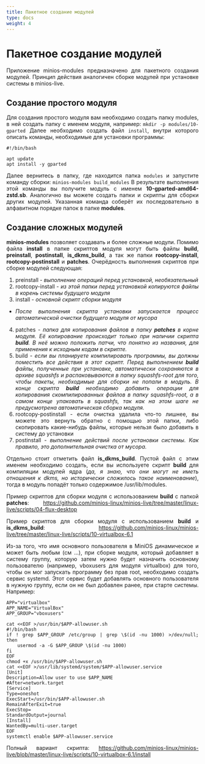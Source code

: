 ```yaml
---
title: Пакетное создание модулей
type: docs
weight: 4
---
```


# Пакетное создание модулей

<div style="text-align: justify">
Приложение minios-modules предназначено для пакетного создания модулей. Принцип действия аналогичен сборке модулей при установке системы в minios-live.
<!--more-->

## Создание простого модуля

Для создания простого модуля вам необходимо создать папку modules, в ней создать папку с именем модуля, например:
`mkdir -p modules/10-gparted`
Далее необходимо создать файл `install`, внутри которого описать команды, необходимые для установки программы:
```
#!/bin/bash

apt update
apt install -y gparted

```
Далее вернитесь в папку, где находится папка `modules` и запустите команду сборки:
`minios-modules build_modules`
В результате выполнения этой команды вы получите модуль с именем **10-gparted-amd64-zstd.sb**. Аналогично вы можете создать папки и скрипты для сборки других модулей. Указанная команда соберёт их последовательно в алфавитном порядке папок в папке <strong>modules</strong>.

## Создание сложных модулей

**minios-modules** позволяет создавать и более сложные модули. Помимо файла **install** в папке скриптов модуля могут быть файлы **build**, **preinstall**, **postinstall**, **is\_dkms\_build**, а так же папки **rootcopy-install**, **rootcopy-postinstall** и **patches**. Очерёдность выполнения скриптов при сборке модулей следующая:
1. preinstall - *выполнение операций перед установкой, необязательный*
2. rootcopy-install - *из этой папки перед установкой копируются файлы в корень системы будущего модуля*
3. install - *основной скрипт сборки модуля*
* *После выполнения скрипта установки запускается процесс автоматической очистки будущего модуля от мусора*
4. patches - <em>папка для копирования файлов в папку **patches** в корне модуля. Её копирование происходит только при наличии скрипта <strong>build</strong>. В неё можно положить патчи, что понятно из названия, для применения к исходным кодам в скрипте.</em>
5. build - <em>если вы планируете компилировать программы, вы должны поместить все действия в этот скрипт. Перед выполнением **build** файлы, полученные при установке, автоматически сохраняются в архиве squashfs и распаковываются в папку squashfs-root для того, чтобы пакеты, необходимые для сборки не попали в модуль. В конце скрипта **build** необходимо добавить операции для копирования скомпилированных файлов в папку squashfs-root, а в самом конце упаковать в squashfs, так как на этом шаге не предусмотрена автоматическая сборка модуля.</em>
6. rootcopy-postinstall - если очистка удалила что-то лишнее, вы можете это вернуть обратно с помощью этой папки, либо скопировать какие-нибудь файлы, которые нельзя было добавить в систему до установки
7. postinstall - *выполнение действий после установки системы. Как правило, это дополнительная очистка от мусора.*

Отдельно стоит отметить файл <strong>is\_dkms\_build</strong>. Пустой файл с этим именем необходимо создать, если вы используете скрипт **build** для компиляции модулей ядра (*да, я знаю, что они могут не иметь отношения к dkms, но исторически сложилось такое наименование*), тогда в модуль попадёт только содержимое /usr/lib/modules.

Пример скриптов для сборки модуля с использованием **build** с папкой <strong>patches</strong>: https://github.com/minios-linux/minios-live/tree/master/linux-live/scripts/04-flux-desktop

Пример скриптов для сборки модуля с использованием **build** и <strong>is\_dkms\_build</strong>: https://github.com/minios-linux/minios-live/tree/master/linux-live/scripts/10-virtualbox-6.1

Из-за того, что имя основного пользователя в MiniOS динамическое и может быть любым (см ...), при сборке модуля, который добавляет в систему группу, которую затем нужно будет назначить основному пользователю (например,
vboxusers для модуля virtualbox) для того, чтобы он мог запускать программу без прав root, необходимо создать сервис systemd. Этот сервис будет добавлять основного пользователя в нужную группу, если он не был добавлен ранее, при старте системы. Например:
```
APP="virtualbox"
APP_NAME="VirtualBox"
APP_GROUP="vboxusers"

cat <<EOF >/usr/bin/$APP-allowuser.sh
#!/bin/bash
if ! grep $APP_GROUP /etc/group | grep \$(id -nu 1000) >/dev/null; then
    usermod -a -G $APP_GROUP \$(id -nu 1000)
fi
EOF
chmod +x /usr/bin/$APP-allowuser.sh
cat <<EOF >/usr/lib/systemd/system/$APP-allowuser.service
[Unit]
Description=Allow user to use $APP_NAME
#After=network.target
[Service]
Type=oneshot
ExecStart=/usr/bin/$APP-allowuser.sh
RemainAfterExit=true
ExecStop=
StandardOutput=journal
[Install]
WantedBy=multi-user.target
EOF
systemctl enable $APP-allowuser.service
```
Полный вариант скрипта: https://github.com/minios-linux/minios-live/blob/master/linux-live/scripts/10-virtualbox-6.1/install
</div>